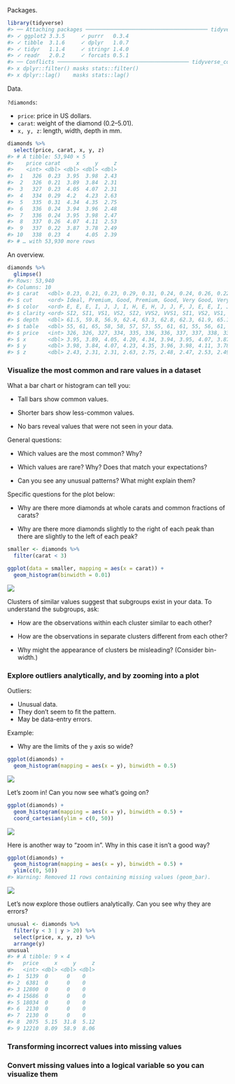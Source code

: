 
Packages.

``` r
library(tidyverse)
#> ── Attaching packages ─────────────────────────────────────── tidyverse 1.3.1 ──
#> ✓ ggplot2 3.3.5     ✓ purrr   0.3.4
#> ✓ tibble  3.1.6     ✓ dplyr   1.0.7
#> ✓ tidyr   1.1.4     ✓ stringr 1.4.0
#> ✓ readr   2.0.2     ✓ forcats 0.5.1
#> ── Conflicts ────────────────────────────────────────── tidyverse_conflicts() ──
#> x dplyr::filter() masks stats::filter()
#> x dplyr::lag()    masks stats::lag()
```

Data.

`?diamonds`:

-   `price`: price in US dollars.
-   `carat`: weight of the diamond (0.2–5.01).
-   `x, y, z`: length, width, depth in mm.

``` r
diamonds %>% 
  select(price, carat, x, y, z)
#> # A tibble: 53,940 × 5
#>    price carat     x     y     z
#>    <int> <dbl> <dbl> <dbl> <dbl>
#>  1   326  0.23  3.95  3.98  2.43
#>  2   326  0.21  3.89  3.84  2.31
#>  3   327  0.23  4.05  4.07  2.31
#>  4   334  0.29  4.2   4.23  2.63
#>  5   335  0.31  4.34  4.35  2.75
#>  6   336  0.24  3.94  3.96  2.48
#>  7   336  0.24  3.95  3.98  2.47
#>  8   337  0.26  4.07  4.11  2.53
#>  9   337  0.22  3.87  3.78  2.49
#> 10   338  0.23  4     4.05  2.39
#> # … with 53,930 more rows
```

An overview.

``` r
diamonds %>% 
  glimpse()
#> Rows: 53,940
#> Columns: 10
#> $ carat   <dbl> 0.23, 0.21, 0.23, 0.29, 0.31, 0.24, 0.24, 0.26, 0.22, 0.23, 0.…
#> $ cut     <ord> Ideal, Premium, Good, Premium, Good, Very Good, Very Good, Ver…
#> $ color   <ord> E, E, E, I, J, J, I, H, E, H, J, J, F, J, E, E, I, J, J, J, I,…
#> $ clarity <ord> SI2, SI1, VS1, VS2, SI2, VVS2, VVS1, SI1, VS2, VS1, SI1, VS1, …
#> $ depth   <dbl> 61.5, 59.8, 56.9, 62.4, 63.3, 62.8, 62.3, 61.9, 65.1, 59.4, 64…
#> $ table   <dbl> 55, 61, 65, 58, 58, 57, 57, 55, 61, 61, 55, 56, 61, 54, 62, 58…
#> $ price   <int> 326, 326, 327, 334, 335, 336, 336, 337, 337, 338, 339, 340, 34…
#> $ x       <dbl> 3.95, 3.89, 4.05, 4.20, 4.34, 3.94, 3.95, 4.07, 3.87, 4.00, 4.…
#> $ y       <dbl> 3.98, 3.84, 4.07, 4.23, 4.35, 3.96, 3.98, 4.11, 3.78, 4.05, 4.…
#> $ z       <dbl> 2.43, 2.31, 2.31, 2.63, 2.75, 2.48, 2.47, 2.53, 2.49, 2.39, 2.…
```

### Visualize the most common and rare values in a dataset

What a bar chart or histogram can tell you:

-   Tall bars show common values.

-   Shorter bars show less-common values.

-   No bars reveal values that were not seen in your data.

General questions:

-   Which values are the most common? Why?

-   Which values are rare? Why? Does that match your expectations?

-   Can you see any unusual patterns? What might explain them?

Specific questions for the plot below:

-   Why are there more diamonds at whole carats and common fractions of
    carats?

-   Why are there more diamonds slightly to the right of each peak than
    there are slightly to the left of each peak?

``` r
smaller <- diamonds %>% 
  filter(carat < 3)

ggplot(data = smaller, mapping = aes(x = carat)) +
  geom_histogram(binwidth = 0.01)
```

![](README_files/figure-gfm/unnamed-chunk-4-1.png)<!-- -->

Clusters of similar values suggest that subgroups exist in your data. To
understand the subgroups, ask:

-   How are the observations within each cluster similar to each other?

-   How are the observations in separate clusters different from each
    other?

-   Why might the appearance of clusters be misleading? (Consider
    bin-width.)

### Explore outliers analytically, and by zooming into a plot

Outliers:

-   Unusual data.
-   They don’t seem to fit the pattern.
-   May be data-entry errors.

Example:

-   Why are the limits of the `y` axis so wide?

``` r
ggplot(diamonds) + 
  geom_histogram(mapping = aes(x = y), binwidth = 0.5)
```

![](README_files/figure-gfm/unnamed-chunk-5-1.png)<!-- -->

Let’s zoom in! Can you now see what’s going on?

``` r
ggplot(diamonds) + 
  geom_histogram(mapping = aes(x = y), binwidth = 0.5) +
  coord_cartesian(ylim = c(0, 50))
```

![](README_files/figure-gfm/unnamed-chunk-6-1.png)<!-- -->

Here is another way to “zoom in”. Why in this case it isn’t a good way?

``` r
ggplot(diamonds) + 
  geom_histogram(mapping = aes(x = y), binwidth = 0.5) +
  ylim(c(0, 50))
#> Warning: Removed 11 rows containing missing values (geom_bar).
```

![](README_files/figure-gfm/unnamed-chunk-7-1.png)<!-- -->

Let’s now explore those outliers analytically. Can you see why they are
errors?

``` r
unusual <- diamonds %>% 
  filter(y < 3 | y > 20) %>% 
  select(price, x, y, z) %>%
  arrange(y)
unusual
#> # A tibble: 9 × 4
#>   price     x     y     z
#>   <int> <dbl> <dbl> <dbl>
#> 1  5139  0      0    0   
#> 2  6381  0      0    0   
#> 3 12800  0      0    0   
#> 4 15686  0      0    0   
#> 5 18034  0      0    0   
#> 6  2130  0      0    0   
#> 7  2130  0      0    0   
#> 8  2075  5.15  31.8  5.12
#> 9 12210  8.09  58.9  8.06
```

### Transforming incorrect values into missing values

### Convert missing values into a logical variable so you can visualize them
